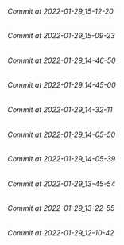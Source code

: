###### Commit at 2022-01-29_15-12-20
###### Commit at 2022-01-29_15-09-23
###### Commit at 2022-01-29_14-46-50
###### Commit at 2022-01-29_14-45-00
###### Commit at 2022-01-29_14-32-11
###### Commit at 2022-01-29_14-05-50
###### Commit at 2022-01-29_14-05-39
###### Commit at 2022-01-29_13-45-54
###### Commit at 2022-01-29_13-22-55
###### Commit at 2022-01-29_12-10-42
